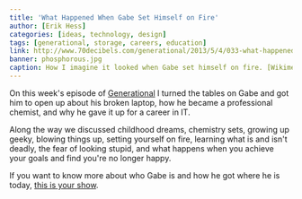 ```yaml
---
title: 'What Happened When Gabe Set Himself on Fire'
author: [Erik Hess]
categories: [ideas, technology, design]
tags: [generational, storage, careers, education]
link: http://www.70decibels.com/generational/2013/5/4/033-what-happened-when-gabe-set-himself-on-fire.html
banner: phosphorous.jpg
caption: How I imagine it looked when Gabe set himself on fire. [Wikimedia Commons](http://commons.wikimedia.org/wiki/File:Phosphorus_explosion.gif)
---
```


On this week's episode of [Generational](http://www.70decibels.com/generational/) I turned the tables on Gabe and got him to open up about his broken laptop, how he became a professional chemist, and why he gave it up for a career in IT.

Along the way we discussed childhood dreams, chemistry sets, growing up geeky, blowing things up, setting yourself on fire, learning what is and isn't deadly, the fear of looking stupid, and what happens when you achieve your goals and find you're no longer happy. 

If you want to know more about who Gabe is and how he got where he is today, [this is your show](http://www.70decibels.com/generational/2013/5/4/033-what-happened-when-gabe-set-himself-on-fire.html).